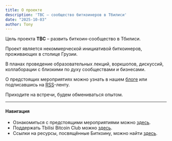 ```yaml
---
title: О проекте
description: 'TBC – сообщество биткоинеров в Тбилиси'
date: "2025-10-03"
author: Tony
---
```


Цель проекта **T₿C** – развить биткоин-сообщество в Тбилиси.

Проект является некоммерческой инициативой биткоинеров, проживающих в столице Грузии.

В планах проведение образовательных лекций, воркшопов, дискуссий, коллаборации с близкими по духу сообществами и бизнесами.

О предстоящих мероприятиях можно узнать в нашем [блоге](/posts) или подписавшись на [RSS](/tbmc/index.xml)-ленту. 

Приходите на встречи, будем обмениваться опытом.  

---

#### Навигация

- Ознакомиться с предстоящими мероприятиями можно [здесь](/posts).
- Поддержать Tbilisi Bitcoin Club можно [здесь](/pages/support).
- Ссылки на ресурсы, посвящённые Биткоину, можно найти [здесь](/pages/bitcoin).
